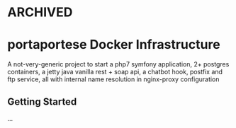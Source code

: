# ARCHIVED
# portaportese Docker Infrastructure

A not-very-generic project to start a php7 symfony application, 2+ postgres containers, a jetty java vanilla rest + soap api, a chatbot hook, postfix and ftp service, all with internal name resolution in nginx-proxy configuration

## Getting Started

...
